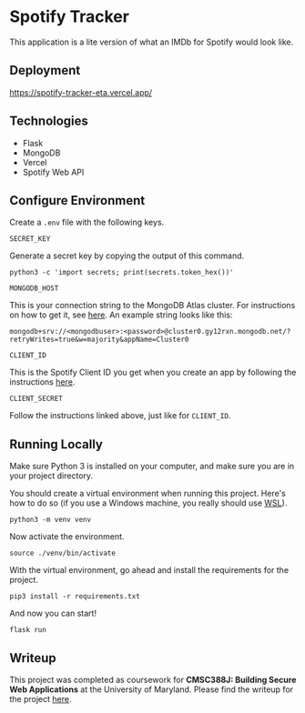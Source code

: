 # Spotify Tracker

This application is a lite version of what an IMDb for Spotify would look like.

## Deployment

https://spotify-tracker-eta.vercel.app/

## Technologies

- Flask
- MongoDB
- Vercel
- Spotify Web API

## Configure Environment

Create a `.env` file with the following keys.

`SECRET_KEY`

Generate a secret key by copying the output of this command.

```
python3 -c 'import secrets; print(secrets.token_hex())'
```

`MONGODB_HOST`

This is your connection string to the MongoDB Atlas cluster. For instructions on how to get it, see [here](https://www.mongodb.com/docs/guides/atlas/connection-string/). An example string looks like this:

```
mongodb+srv://<mongodbuser>:<password>@cluster0.gy12rxn.mongodb.net/?retryWrites=true&w=majority&appName=Cluster0
```

`CLIENT_ID`

This is the Spotify Client ID you get when you create an app by following the instructions [here](https://developer.spotify.com/documentation/web-api/tutorials/getting-started).

`CLIENT_SECRET`

Follow the instructions linked above, just like for `CLIENT_ID`.

## Running Locally

Make sure Python 3 is installed on your computer, and make sure you are in your project directory.

You should create a virtual environment when running this project. Here's how to do so (if you use a Windows machine, you really should use [WSL](https://learn.microsoft.com/en-us/windows/wsl/about)).

```
python3 -m venv venv
```

Now activate the environment.

```
source ./venv/bin/activate
```

With the virtual environment, go ahead and install the requirements for the project.

```
pip3 install -r requirements.txt
```

And now you can start!

```
flask run
```

## Writeup

This project was completed as coursework for **CMSC388J: Building Secure Web Applications** at the University of Maryland. Please find the writeup for the project [here](WRITEUP.md).